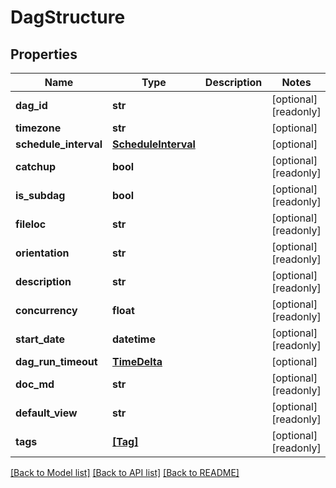 # DagStructure

## Properties
Name | Type | Description | Notes
------------ | ------------- | ------------- | -------------
**dag_id** | **str** |  | [optional] [readonly] 
**timezone** | **str** |  | [optional] 
**schedule_interval** | [**ScheduleInterval**](ScheduleInterval.md) |  | [optional] 
**catchup** | **bool** |  | [optional] [readonly] 
**is_subdag** | **bool** |  | [optional] [readonly] 
**fileloc** | **str** |  | [optional] [readonly] 
**orientation** | **str** |  | [optional] [readonly] 
**description** | **str** |  | [optional] [readonly] 
**concurrency** | **float** |  | [optional] [readonly] 
**start_date** | **datetime** |  | [optional] [readonly] 
**dag_run_timeout** | [**TimeDelta**](TimeDelta.md) |  | [optional] 
**doc_md** | **str** |  | [optional] [readonly] 
**default_view** | **str** |  | [optional] [readonly] 
**tags** | [**[Tag]**](Tag.md) |  | [optional] [readonly] 

[[Back to Model list]](../README.md#documentation-for-models) [[Back to API list]](../README.md#documentation-for-api-endpoints) [[Back to README]](../README.md)


